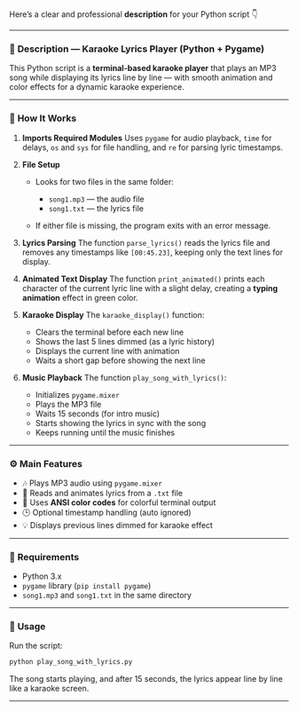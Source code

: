 Here’s a clear and professional **description** for your Python script 👇

---

### 🎵 **Description — Karaoke Lyrics Player (Python + Pygame)**

This Python script is a **terminal-based karaoke player** that plays an MP3 song while displaying its lyrics line by line — with smooth animation and color effects for a dynamic karaoke experience.

---

### 🧠 **How It Works**

1. **Imports Required Modules**
   Uses `pygame` for audio playback, `time` for delays, `os` and `sys` for file handling, and `re` for parsing lyric timestamps.

2. **File Setup**

   * Looks for two files in the same folder:

     * `song1.mp3` — the audio file
     * `song1.txt` — the lyrics file
   * If either file is missing, the program exits with an error message.

3. **Lyrics Parsing**
   The function `parse_lyrics()` reads the lyrics file and removes any timestamps like `[00:45.23]`, keeping only the text lines for display.

4. **Animated Text Display**
   The function `print_animated()` prints each character of the current lyric line with a slight delay, creating a **typing animation** effect in green color.

5. **Karaoke Display**
   The `karaoke_display()` function:

   * Clears the terminal before each new line
   * Shows the last 5 lines dimmed (as a lyric history)
   * Displays the current line with animation
   * Waits a short gap before showing the next line

6. **Music Playback**
   The function `play_song_with_lyrics()`:

   * Initializes `pygame.mixer`
   * Plays the MP3 file
   * Waits 15 seconds (for intro music)
   * Starts showing the lyrics in sync with the song
   * Keeps running until the music finishes

---

### ⚙️ **Main Features**

* 🎶 Plays MP3 audio using `pygame.mixer`
* 📝 Reads and animates lyrics from a `.txt` file
* 🌈 Uses **ANSI color codes** for colorful terminal output
* 🕒 Optional timestamp handling (auto ignored)
* 💡 Displays previous lines dimmed for karaoke effect

---

### 🧩 **Requirements**

* Python 3.x
* `pygame` library (`pip install pygame`)
* `song1.mp3` and `song1.txt` in the same directory

---

### 🚀 **Usage**

Run the script:

```bash
python play_song_with_lyrics.py
```

The song starts playing, and after 15 seconds, the lyrics appear line by line like a karaoke screen.

---
